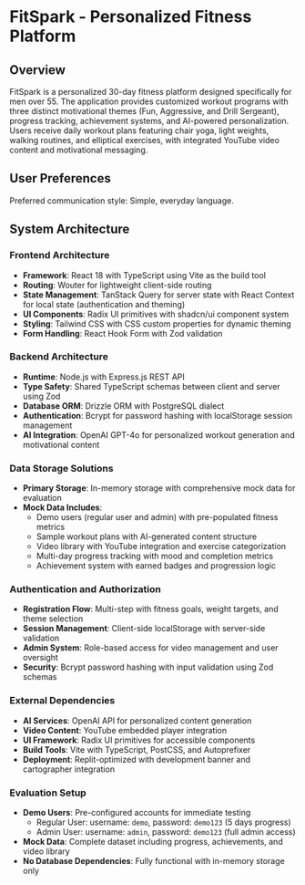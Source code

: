 # FitSpark - Personalized Fitness Platform

## Overview

FitSpark is a personalized 30-day fitness platform designed specifically for men over 55. The application provides customized workout programs with three distinct motivational themes (Fun, Aggressive, and Drill Sergeant), progress tracking, achievement systems, and AI-powered personalization. Users receive daily workout plans featuring chair yoga, light weights, walking routines, and elliptical exercises, with integrated YouTube video content and motivational messaging.

## User Preferences

Preferred communication style: Simple, everyday language.

## System Architecture

### Frontend Architecture
- **Framework**: React 18 with TypeScript using Vite as the build tool
- **Routing**: Wouter for lightweight client-side routing
- **State Management**: TanStack Query for server state with React Context for local state (authentication and theming)
- **UI Components**: Radix UI primitives with shadcn/ui component system
- **Styling**: Tailwind CSS with CSS custom properties for dynamic theming
- **Form Handling**: React Hook Form with Zod validation

### Backend Architecture
- **Runtime**: Node.js with Express.js REST API
- **Type Safety**: Shared TypeScript schemas between client and server using Zod
- **Database ORM**: Drizzle ORM with PostgreSQL dialect
- **Authentication**: Bcrypt for password hashing with localStorage session management
- **AI Integration**: OpenAI GPT-4o for personalized workout generation and motivational content

### Data Storage Solutions
- **Primary Storage**: In-memory storage with comprehensive mock data for evaluation
- **Mock Data Includes**: 
  - Demo users (regular user and admin) with pre-populated fitness metrics
  - Sample workout plans with AI-generated content structure
  - Video library with YouTube integration and exercise categorization
  - Multi-day progress tracking with mood and completion metrics
  - Achievement system with earned badges and progression logic

### Authentication and Authorization
- **Registration Flow**: Multi-step with fitness goals, weight targets, and theme selection
- **Session Management**: Client-side localStorage with server-side validation
- **Admin System**: Role-based access for video management and user oversight
- **Security**: Bcrypt password hashing with input validation using Zod schemas

### External Dependencies
- **AI Services**: OpenAI API for personalized content generation
- **Video Content**: YouTube embedded player integration
- **UI Framework**: Radix UI primitives for accessible components
- **Build Tools**: Vite with TypeScript, PostCSS, and Autoprefixer
- **Deployment**: Replit-optimized with development banner and cartographer integration

### Evaluation Setup
- **Demo Users**: Pre-configured accounts for immediate testing
  - Regular User: username: `demo`, password: `demo123` (5 days progress)
  - Admin User: username: `admin`, password: `demo123` (full admin access)
- **Mock Data**: Complete dataset including progress, achievements, and video library
- **No Database Dependencies**: Fully functional with in-memory storage only
